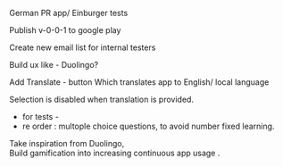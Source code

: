 German PR app/ Einburger tests 

Publish v-0-0-1 to google play


Create new email list for internal testers 

Build ux like - Duolingo?

Add Translate - button
Which translates app to English/ local language 

Selection is disabled when translation is provided. 


- for tests - 
- re order : multople choice questions, to avoid number fixed learning. 


Take inspiration from Duolingo,  
Build gamification into increasing continuous app  usage .


